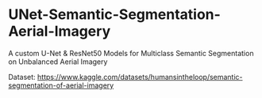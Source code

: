 # UNet-Semantic-Segmentation-Aerial-Imagery
A custom U-Net & ResNet50 Models for Multiclass Semantic Segmentation on Unbalanced Aerial Imagery

Dataset: https://www.kaggle.com/datasets/humansintheloop/semantic-segmentation-of-aerial-imagery

